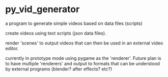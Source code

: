 # py_vid_generator
a program to generate simple videos based on data files (scripts)

create videos using text scripts (json data files).

render 'scenes' to output videos that can then be used in an external video editor.

currently in prototype mode using pygame as the 'renderer'. Future plan is to have multiple 'renderers' and output to formats that can be understood by external programs (blender? after effects? etc?)
